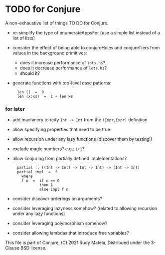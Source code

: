 TODO for Conjure
================

A non-exhaustive list of things TO DO for Conjure.

* re-simplify the type of enumerateAppsFor
  (use a simple list instead of a list of lists)

* consider the effect of being able to conjureHoles and conjureTiers
  from values in the background primitives:

	- does it increase performance of `lots.hs`?
	- does it decrease performance of `lots.hs`?
	- should it?

* generate functions with top-level case patterns:

        len []  =  0
        len (x:xs)  =  1 + len xs


### for later

* add machinery to reify `Int -> Int` from the `(Expr,Expr)` definition

* allow specifying properties that need to be true

* allow recursion under any lazy functions (discover them by testing!)

* exclude magic numbers?  e.g.: `1+1`?

* allow conjuring from partially defined implementations?

        partial :: ((Int -> Int) -> Int -> Int) -> (Int -> Int)
        partial impl  =  f
          where
          f n  =  if n == 0
                  then 1
                  else impl f n

* consider discover orderings on arguments?

* consider leveraging lazyness somehow?
  (related to allowing recursion under any lazy functions)

* consider leveraging polymorphism somehow?

* consider allowing lambdas that introduce free variables?


This file is part of Conjure,
(C) 2021 Rudy Matela,
Distribued under the 3-Clause BSD license.

